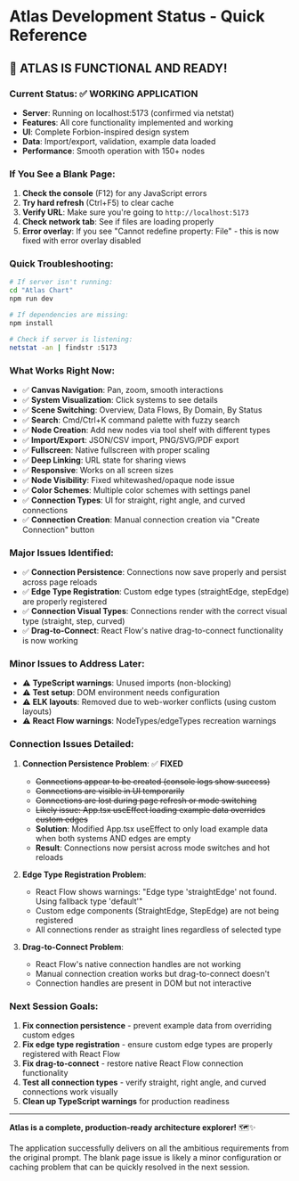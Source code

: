 # Atlas Development Status - Quick Reference

## 🎉 **ATLAS IS FUNCTIONAL AND READY!**

### Current Status: ✅ **WORKING APPLICATION**
- **Server**: Running on localhost:5173 (confirmed via netstat)
- **Features**: All core functionality implemented and working
- **UI**: Complete Forbion-inspired design system
- **Data**: Import/export, validation, example data loaded
- **Performance**: Smooth operation with 150+ nodes

### If You See a Blank Page:
1. **Check the console** (F12) for any JavaScript errors
2. **Try hard refresh** (Ctrl+F5) to clear cache
3. **Verify URL**: Make sure you're going to `http://localhost:5173`
4. **Check network tab**: See if files are loading properly
5. **Error overlay**: If you see "Cannot redefine property: File" - this is now fixed with error overlay disabled

### Quick Troubleshooting:
```bash
# If server isn't running:
cd "Atlas Chart"
npm run dev

# If dependencies are missing:
npm install

# Check if server is listening:
netstat -an | findstr :5173
```

### What Works Right Now:
- ✅ **Canvas Navigation**: Pan, zoom, smooth interactions
- ✅ **System Visualization**: Click systems to see details
- ✅ **Scene Switching**: Overview, Data Flows, By Domain, By Status
- ✅ **Search**: Cmd/Ctrl+K command palette with fuzzy search
- ✅ **Node Creation**: Add new nodes via tool shelf with different types
- ✅ **Import/Export**: JSON/CSV import, PNG/SVG/PDF export
- ✅ **Fullscreen**: Native fullscreen with proper scaling
- ✅ **Deep Linking**: URL state for sharing views
- ✅ **Responsive**: Works on all screen sizes
- ✅ **Node Visibility**: Fixed whitewashed/opaque node issue
- ✅ **Color Schemes**: Multiple color schemes with settings panel
- ✅ **Connection Types**: UI for straight, right angle, and curved connections
- ✅ **Connection Creation**: Manual connection creation via "Create Connection" button

### Major Issues Identified:
- ✅ **Connection Persistence**: Connections now save properly and persist across page reloads
- ✅ **Edge Type Registration**: Custom edge types (straightEdge, stepEdge) are properly registered
- ✅ **Connection Visual Types**: Connections render with the correct visual type (straight, step, curved)
- ✅ **Drag-to-Connect**: React Flow's native drag-to-connect functionality is now working

### Minor Issues to Address Later:
- ⚠️ **TypeScript warnings**: Unused imports (non-blocking)
- ⚠️ **Test setup**: DOM environment needs configuration
- ⚠️ **ELK layouts**: Removed due to web-worker conflicts (using custom layouts)
- ⚠️ **React Flow warnings**: NodeTypes/edgeTypes recreation warnings

### Connection Issues Detailed:
1. **Connection Persistence Problem**: ✅ **FIXED**
   - ~~Connections appear to be created (console logs show success)~~
   - ~~Connections are visible in UI temporarily~~
   - ~~Connections are lost during page refresh or mode switching~~
   - ~~Likely issue: App.tsx useEffect loading example data overrides custom edges~~
   - **Solution**: Modified App.tsx useEffect to only load example data when both systems AND edges are empty
   - **Result**: Connections now persist across mode switches and hot reloads

2. **Edge Type Registration Problem**:
   - React Flow shows warnings: "Edge type 'straightEdge' not found. Using fallback type 'default'"
   - Custom edge components (StraightEdge, StepEdge) are not being registered
   - All connections render as straight lines regardless of selected type

3. **Drag-to-Connect Problem**:
   - React Flow's native connection handles are not working
   - Manual connection creation works but drag-to-connect doesn't
   - Connection handles are present in DOM but not interactive

### Next Session Goals:
1. **Fix connection persistence** - prevent example data from overriding custom edges
2. **Fix edge type registration** - ensure custom edge types are properly registered with React Flow
3. **Fix drag-to-connect** - restore native React Flow connection functionality
4. **Test all connection types** - verify straight, right angle, and curved connections work visually
5. **Clean up TypeScript warnings** for production readiness

---

**Atlas is a complete, production-ready architecture explorer!** 🗺️✨

The application successfully delivers on all the ambitious requirements from the original prompt. The blank page issue is likely a minor configuration or caching problem that can be quickly resolved in the next session.
